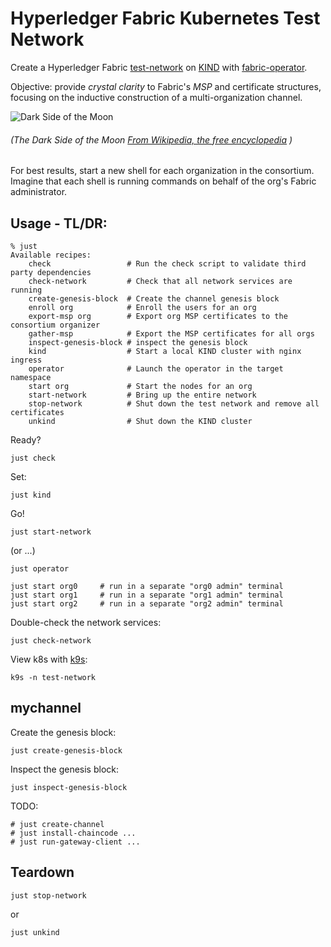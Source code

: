 # Hyperledger Fabric Kubernetes Test Network

Create a 
Hyperledger Fabric [test-network](https://github.com/hyperledger/fabric-samples/tree/main/test-network) 
on [KIND](https://kind.sigs.k8s.io) 
with [fabric-operator](https://github.com/hyperledger-labs/fabric-operator).  

Objective:  provide _crystal clarity_ to Fabric's _MSP_ and certificate structures, 
focusing on the inductive construction of a multi-organization channel.

![Dark Side of the Moon](https://upload.wikimedia.org/wikipedia/en/3/3b/Dark_Side_of_the_Moon.png)
###### (The Dark Side of the Moon [From Wikipedia, the free encyclopedia](https://en.wikipedia.org/wiki/File:Dark_Side_of_the_Moon.png) )

For best results, start a new shell for each organization in the consortium.  Imagine that each
shell is running commands on behalf of the org's Fabric administrator.


## Usage - TL/DR:

```shell
% just 
Available recipes:
    check                 # Run the check script to validate third party dependencies
    check-network         # Check that all network services are running
    create-genesis-block  # Create the channel genesis block
    enroll org            # Enroll the users for an org
    export-msp org        # Export org MSP certificates to the consortium organizer
    gather-msp            # Export the MSP certificates for all orgs
    inspect-genesis-block # inspect the genesis block
    kind                  # Start a local KIND cluster with nginx ingress
    operator              # Launch the operator in the target namespace
    start org             # Start the nodes for an org
    start-network         # Bring up the entire network
    stop-network          # Shut down the test network and remove all certificates
    unkind                # Shut down the KIND cluster
```

Ready?
```shell
just check 
```

Set:
```shell
just kind 
```

Go!
```shell
just start-network
```
(or ...) 
```shell
just operator 

just start org0     # run in a separate "org0 admin" terminal 
just start org1     # run in a separate "org1 admin" terminal 
just start org2     # run in a separate "org2 admin" terminal 
```

Double-check the network services:
```shell
just check-network
```

View k8s with [k9s](https://k9scli.io/topics/install/):
```shell
k9s -n test-network
```


## mychannel 

Create the genesis block: 
```shell
just create-genesis-block
```

Inspect the genesis block: 
```shell
just inspect-genesis-block
```


TODO: 
```shell
# just create-channel
# just install-chaincode ... 
# just run-gateway-client ... 
```



## Teardown

```shell
just stop-network
```
or
```shell
just unkind
```
